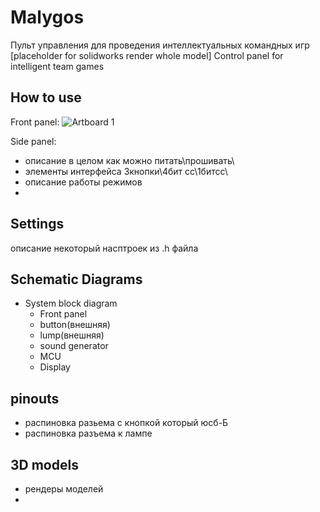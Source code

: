 # Malygos
Пульт управления для проведения интеллектуальных командных игр 
[placeholder for solidworks render whole model]
Control panel for intelligent team games

How to use
---
Front panel:
![Artboard 1](https://user-images.githubusercontent.com/54314123/137303006-9e96bf90-dd47-48e2-9a92-495c06d83456.png)

Side panel:



- описание в целом как можно питать\прошивать\
- элементы интерфейса 3кнопки\4бит сс\1битсс\
- описание работы режимов
- 
Settings
---
описание некоторый насптроек из .h файла


Schematic Diagrams
---
- System block diagram
	- Front panel
	- button(внешняя)
	- lump(внешняя)
	- sound generator
	- MCU
	- Display

pinouts
---
- распиновка разьема с кнопкой который юсб-Б
- распиновка разъема к лампе


3D models
---
- рендеры моделей
- 
<!--stackedit_data:
eyJoaXN0b3J5IjpbMTUxMjE3MDA5NCwtNjQzNjI0MDYzLDIxMD
E5NjIxNDksMjI5ODA1NjY4LC0xNDg0MjU4MTc1XX0=
-->